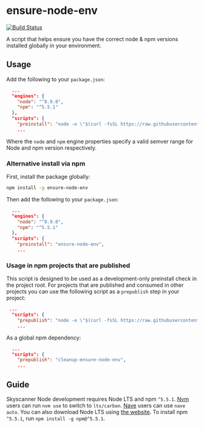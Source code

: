 # ensure-node-env

[![Build Status](https://travis-ci.org/Skyscanner/ensure-node-env.svg?branch=master)](https://travis-ci.org/Skyscanner/ensure-node-env)

A script that helps ensure you have the correct node &amp; npm versions installed globally in your environment.

## Usage

Add the following to your `package.json`:

```json
  ...
  "engines": {
    "node": "^8.9.0",
    "npm": "^5.5.1"
  },
  "scripts": {
    "preinstall": "node -e \"$(curl -fsSL https://raw.githubusercontent.com/Skyscanner/ensure-node-env/master/dist/index.js)\"",
    ...
```

Where the `node` and `npm` engine properties specify a valid semver range for Node and npm version respectively.

### Alternative install via npm

First, install the package globally:

```sh
npm install -g ensure-node-env
```

Then add the following to your `package.json`:

```json
  ...
  "engines": {
    "node": "^8.9.0",
    "npm": "^5.5.1"
  },
  "scripts": {
    "preinstall": "ensure-node-env",
    ...
```

### Usage in npm projects that are published

This script is designed to be used as a development-only preinstall check in the project root. For projects that are published and consumed in other projects you can use the following script as a `prepublish` step in your project:

```json
 ...
  "scripts": {
    "prepublish": "node -e \"$(curl -fsSL https://raw.githubusercontent.com/Skyscanner/ensure-node-env/master/dist/cleanup.js)\"",
    ...
```

As a global npm dependency:

```json
  ...
  "scripts": {
    "prepublish": "cleanup-ensure-node-env",
    ...
```

## Guide

Skyscanner Node development requires Node LTS and npm `^5.5.1`. [Nvm](https://github.com/creationix/nvm) users can run `nvm use` to switch to `lts/carbon`. [Nave](https://github.com/isaacs/nave) users can use `nave auto`. You can also download Node LTS using [the website](https://nodejs.org/en/). To install npm `^5.5.1`, run `npm install -g npm@^5.5.1`.
